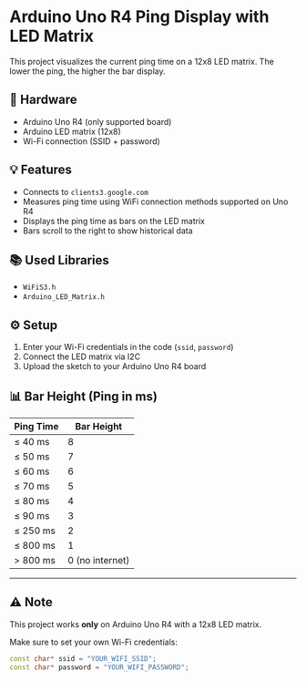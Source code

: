 # Arduino Uno R4 Ping Display with LED Matrix

This project visualizes the current ping time on a 12x8 LED matrix. The lower the ping, the higher the bar display.

## 🔧 Hardware

- Arduino Uno R4 (only supported board)
- Arduino LED matrix (12x8)
- Wi-Fi connection (SSID + password)

## 💡 Features

- Connects to `clients3.google.com`
- Measures ping time using WiFi connection methods supported on Uno R4
- Displays the ping time as bars on the LED matrix
- Bars scroll to the right to show historical data

## 📚 Used Libraries

- `WiFiS3.h`
- `Arduino_LED_Matrix.h`

## ⚙️ Setup

1. Enter your Wi-Fi credentials in the code (`ssid`, `password`)
2. Connect the LED matrix via I2C
3. Upload the sketch to your Arduino Uno R4 board

## 📊 Bar Height (Ping in ms)

| Ping Time | Bar Height |
|-----------|------------|
| ≤ 40 ms   | 8          |
| ≤ 50 ms   | 7          |
| ≤ 60 ms   | 6          |
| ≤ 70 ms   | 5          |
| ≤ 80 ms   | 4          |
| ≤ 90 ms   | 3          |
| ≤ 250 ms  | 2          |
| ≤ 800 ms  | 1          |
| > 800 ms  | 0 (no internet) |

---

## ⚠️ Note

This project works **only** on Arduino Uno R4 with a 12x8 LED matrix.

Make sure to set your own Wi-Fi credentials:

```cpp
const char* ssid = "YOUR_WIFI_SSID";
const char* password = "YOUR_WIFI_PASSWORD";
